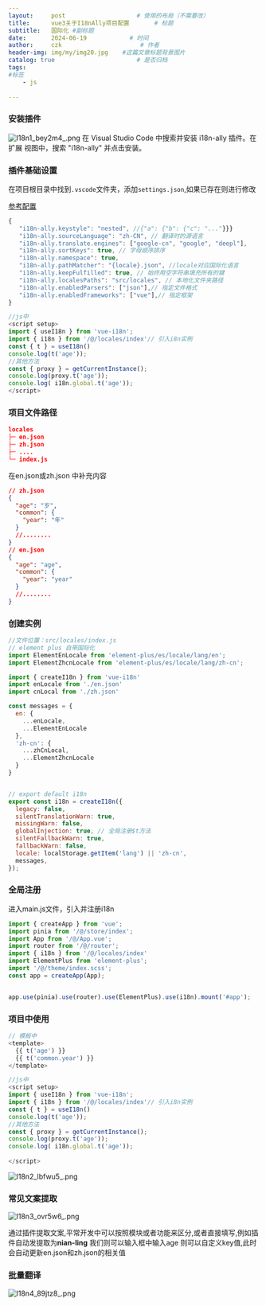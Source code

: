 ```yaml
---
layout:     post                    # 使用的布局（不需要改）
title:      vue3关于I18nAlly项目配置       # 标题 
subtitle:   国际化 #副标题
date:       2024-06-19            # 时间
author:     czk                      # 作者
header-img: img/my/img20.jpg    #这篇文章标题背景图片
catalog: true                       # 是否归档
tags:  
#标签
    - js
    
---
```

### 安装插件

![I18n1_bey2m4_.png](https://cdn.jsdelivr.net/gh/czkm/img-folder@master/I18nAlly/I18n1_bey2m4_.png)
在 Visual Studio Code 中搜索并安装 i18n-ally 插件。在 扩展 视图中，搜索 "i18n-ally" 并点击安装。

### 插件基础设置

在项目根目录中找到`.vscode`文件夹，添加`settings.json`,如果已存在则进行修改

[参考配置](https://github.com/lokalise/i18n-ally/wiki/Configurations)

 ```js
{
	"i18n-ally.keystyle": "nested", //{"a": {"b": {"c": "..."}}}
	"i18n-ally.sourceLanguage": "zh-CN", // 翻译时的源语言
	"i18n-ally.translate.engines": ["google-cn", "google", "deepl"],
	"i18n-ally.sortKeys": true, // 字母顺序排序
	"i18n-ally.namespace": true,
	"i18n-ally.pathMatcher": "{locale}.json", //locale对应国际化语言
	"i18n-ally.keepFulfilled": true, // 始终用空字符串填充所有的键
	"i18n-ally.localesPaths": "src/locales", // 本地化文件夹路径
	"i18n-ally.enabledParsers": ["json"],// 指定文件格式
	"i18n-ally.enabledFrameworks": ["vue"],// 指定框架
}
```



```js
//js中
<script setup>
import { useI18n } from 'vue-i18n';
import { i18n } from '/@/locales/index'// 引入i8n实例
const { t } = useI18n()
console.log(t('age'));
//其他方法
const { proxy } = getCurrentInstance();
console.log(proxy.t('age'));
console.log( i18n.global.t('age'));
</script>
```
### 项目文件路径
```json
locales 
├─ en.json 
├─ zh.json 
├─ .... 
└─ index.js
```
在en.json或zh.json 中补充内容
```json
// zh.json
{
  "age": "岁",
  "common": {
    "year": "年"
  }
  //........
}
// en.json
{
  "age": "age",
  "common": {
    "year": "year"
  }
  //........
}
```

### 创建实例
```js
//文件位置：src/locales/index.js
// element plus 自带国际化
import ElementEnLocale from 'element-plus/es/locale/lang/en';
import ElementZhcnLocale from 'element-plus/es/locale/lang/zh-cn';

import { createI18n } from 'vue-i18n'
import enLocale from './en.json'
import cnLocal from './zh.json'

const messages = {
  en: {
    ...enLocale,
    ...ElementEnLocale
  },
  'zh-cn': {
    ...zhCnLocal,
    ...ElementZhcnLocale
  }
}


// export default i18n
export const i18n = createI18n({
  legacy: false,
  silentTranslationWarn: true,
  missingWarn: false,
  globalInjection: true, // 全局注册$t方法
  silentFallbackWarn: true,
  fallbackWarn: false,
  locale: localStorage.getItem('lang') || 'zh-cn',
  messages,
});

```
### 全局注册

进入main.js文件，引入并注册i18n
```js
import { createApp } from 'vue';
import pinia from '/@/store/index';
import App from '/@/App.vue';
import router from '/@/router';
import { i18n } from '/@/locales/index'
import ElementPlus from 'element-plus';
import '/@/theme/index.scss';
const app = createApp(App);


app.use(pinia).use(router).use(ElementPlus).use(i18n).mount('#app');
```

### 项目中使用
```js
// 模板中
<template>
  {{ t('age') }}
  {{ t('common.year') }}
</template>
```

```js
//js中
<script setup>
import { useI18n } from 'vue-i18n';
import { i18n } from '/@/locales/index'// 引入i8n实例
const { t } = useI18n()
console.log(t('age'));
//其他方法
const { proxy } = getCurrentInstance();
console.log(proxy.t('age'));
console.log( i18n.global.t('age'));
  
</script>
```

![I18n2_lbfwu5_.png](https://cdn.jsdelivr.net/gh/czkm/img-folder@master/I18nAlly/I18n2_lbfwu5_.png)

### 常见文案提取


![I18n3_ovr5w6_.png](https://cdn.jsdelivr.net/gh/czkm/img-folder@master/I18nAlly/I18n3_ovr5w6_.png)

通过插件提取文案,平常开发中可以按照模块或者功能来区分,或者直接填写,例如插件自动发提取为**nian-ling** 我们则可以输入框中输入age 则可以自定义key值,此时会自动更新en.json和zh.json的相关值

### 批量翻译

![I18n4_89jtz8_.png](https://cdn.jsdelivr.net/gh/czkm/img-folder@master/I18nAlly/I18n4_89jtz8_.png)

